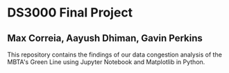# DS3000 Final Project
## Max Correia, Aayush Dhiman, Gavin Perkins
This repository contains the findings of our data congestion analysis of the MBTA's Green Line using Jupyter Notebook and Matplotlib in Python.
